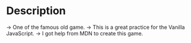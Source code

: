# Description
 -> One of the famous old game.
 -> This is a great practice for the Vanilla JavaScript.
 -> I got help from MDN to create this game.
